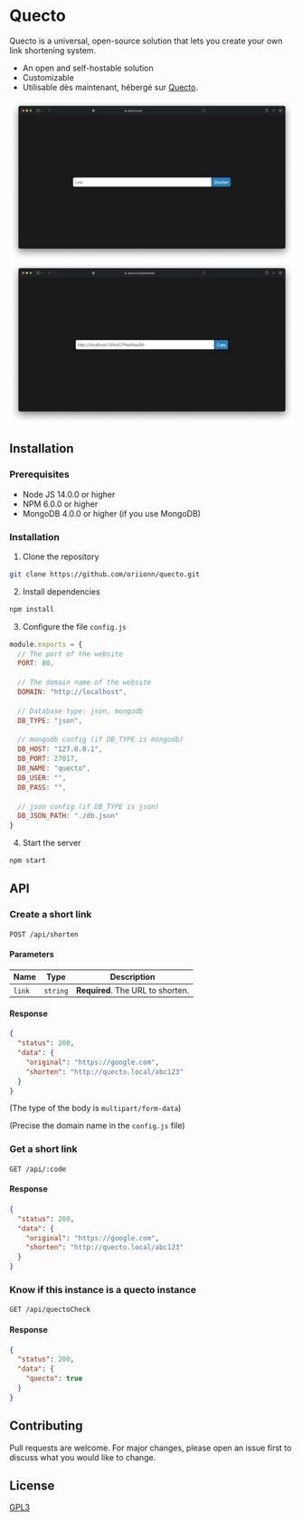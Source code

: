 # Quecto
Quecto is a universal, open-source solution that lets you create your own link shortening system.
- An open and self-hostable solution
- Customizable
- Utilisable dès maintenant, hébergé sur [Quecto](https://s.oriondev.fr).

![Quecto Home Page](docs/home.png)
![Quecto Result Page](docs/result.png)

## Installation
### Prerequisites
- Node JS 14.0.0 or higher
- NPM 6.0.0 or higher
- MongoDB 4.0.0 or higher (if you use MongoDB)

### Installation
1. Clone the repository
```bash
git clone https://github.com/oriionn/quecto.git
```
2. Install dependencies
```bash
npm install
```
3. Configure the file `config.js`
```js
module.exports = {
  // The port of the website
  PORT: 80,

  // The domain name of the website
  DOMAIN: "http://localhost",

  // Database type: json, mongodb
  DB_TYPE: "json",

  // mongodb config (if DB_TYPE is mongodb)
  DB_HOST: "127.0.0.1",
  DB_PORT: 27017,
  DB_NAME: "quecto",
  DB_USER: "",
  DB_PASS: "",

  // json config (if DB_TYPE is json)
  DB_JSON_PATH: "./db.json"
}
```

4. Start the server
```bash
npm start
```

## API
### Create a short link
```http
POST /api/shorten
```
#### Parameters
| Name   | Type | Description |
|--------| --- | --- |
| `link` | `string` | **Required**. The URL to shorten. |

#### Response
```json
{
  "status": 200,
  "data": {
    "original": "https://google.com",
    "shorten": "http://quecto.local/abc123"
  }
}
```
(The type of the body is `multipart/form-data`)

(Precise the domain name in the `config.js` file)

### Get a short link
```http
GET /api/:code
```

#### Response
```json
{
  "status": 200,
  "data": {
    "original": "https://google.com",
    "shorten": "http://quecto.local/abc123"
  }
}
```

### Know if this instance is a quecto instance
```http
GET /api/quectoCheck
```

#### Response
```json
{
  "status": 200,
  "data": {
    "quecto": true
  }
}
```

## Contributing
Pull requests are welcome. For major changes, please open an issue first to discuss what you would like to change.

## License
[GPL3](https://github.com/oriionn/quecto/blob/main/LICENSE)
